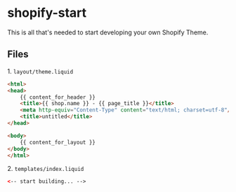 # shopify-start
This is all that's needed to start developing your own Shopify Theme.
## Files
1.<span> </span>`layout/theme.liquid`<br>
```html
<html>
<head>
    {{ content_for_header }}
    <title>{{ shop.name }} - {{ page_title }}</title>
    <meta http-equiv="Content-Type" content="text/html; charset=utf-8"/>
    <title>untitled</title>
</head>

<body>
    {{ content_for_layout }}
</body>
</html>
```

2.<span> </span>`templates/index.liquid`
```html
<-- start building... -->
```
